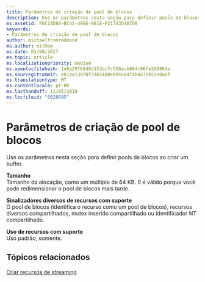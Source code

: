 ```yaml
---
title: Parâmetros de criação de pool de blocos
description: Use os parâmetros nesta seção para definir pools de blocos ao criar um buffer.
ms.assetid: FDC1AD88-BC41-49EE-881E-F21743D407DB
keywords:
- Parâmetros de criação de pool de blocos
author: michaelfromredmond
ms.author: mithom
ms.date: 02/08/2017
ms.topic: article
ms.localizationpriority: medium
ms.openlocfilehash: 1e0a29f66d8d153bc7c558acb804c96fe200864e
ms.sourcegitcommit: e814a13978f33654d8e995584f4b047cb53e0aef
ms.translationtype: MT
ms.contentlocale: pt-BR
ms.lasthandoff: 11/05/2018
ms.locfileid: "6028695"
---
```

# <a name="tile-pool-creation-parameters"></a>Parâmetros de criação de pool de blocos


Use os parâmetros nesta seção para definir pools de blocos ao criar um buffer.

<span id="Size"></span><span id="size"></span><span id="SIZE"></span>**Tamanho**  
Tamanho da alocação, como um múltiplo de 64 KB. 0 é válido porque você pode redimensionar o pool de blocos mais tarde.

<span id="Supported_Resource_Misc_Flags"></span><span id="supported_resource_misc_flags"></span><span id="SUPPORTED_RESOURCE_MISC_FLAGS"></span>**Sinalizadores diversos de recursos com suporte**  
O pool de blocos (identifica o recurso como um pool de blocos), recursos diversos compartilhados, mutex inserido compartilhado ou identificador NT compartilhado.

<span id="Supported_Resource_Usage"></span><span id="supported_resource_usage"></span><span id="SUPPORTED_RESOURCE_USAGE"></span>**Uso de recursos com suporte**  
Uso padrão, somente.

## <a name="span-idrelated-topicsspanrelated-topics"></a><span id="related-topics"></span>Tópicos relacionados


[Criar recursos de streaming](creating-streaming-resources.md)

 

 




